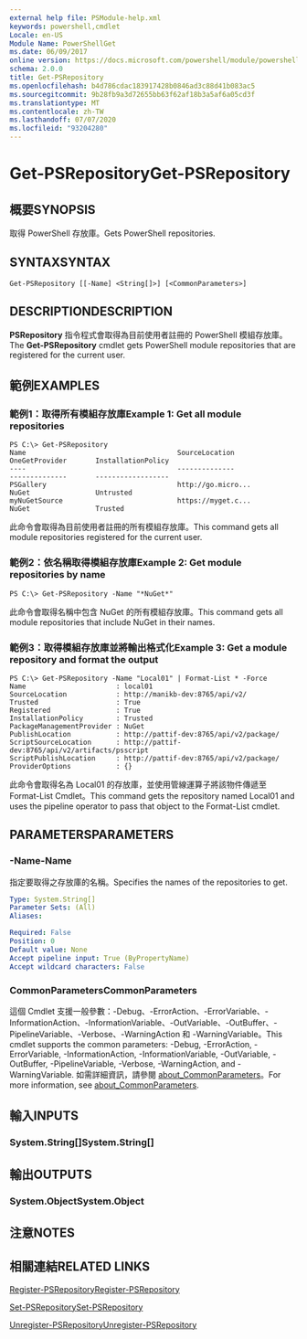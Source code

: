 ```yaml
---
external help file: PSModule-help.xml
keywords: powershell,cmdlet
Locale: en-US
Module Name: PowerShellGet
ms.date: 06/09/2017
online version: https://docs.microsoft.com/powershell/module/powershellget/get-psrepository?view=powershell-6&WT.mc_id=ps-gethelp
schema: 2.0.0
title: Get-PSRepository
ms.openlocfilehash: b4d786cdac183917428b0846ad3c88d41b083ac5
ms.sourcegitcommit: 9b28fb9a3d72655bb63f62af18b3a5af6a05cd3f
ms.translationtype: MT
ms.contentlocale: zh-TW
ms.lasthandoff: 07/07/2020
ms.locfileid: "93204280"
---
```

# <span data-ttu-id="a40d2-103">Get-PSRepository</span><span class="sxs-lookup"><span data-stu-id="a40d2-103">Get-PSRepository</span></span>

## <span data-ttu-id="a40d2-104">概要</span><span class="sxs-lookup"><span data-stu-id="a40d2-104">SYNOPSIS</span></span>
<span data-ttu-id="a40d2-105">取得 PowerShell 存放庫。</span><span class="sxs-lookup"><span data-stu-id="a40d2-105">Gets PowerShell repositories.</span></span>

## <span data-ttu-id="a40d2-106">SYNTAX</span><span class="sxs-lookup"><span data-stu-id="a40d2-106">SYNTAX</span></span>

```
Get-PSRepository [[-Name] <String[]>] [<CommonParameters>]
```

## <span data-ttu-id="a40d2-107">DESCRIPTION</span><span class="sxs-lookup"><span data-stu-id="a40d2-107">DESCRIPTION</span></span>

<span data-ttu-id="a40d2-108">**PSRepository** 指令程式會取得為目前使用者註冊的 PowerShell 模組存放庫。</span><span class="sxs-lookup"><span data-stu-id="a40d2-108">The **Get-PSRepository** cmdlet gets PowerShell module repositories that are registered for the current user.</span></span>

## <span data-ttu-id="a40d2-109">範例</span><span class="sxs-lookup"><span data-stu-id="a40d2-109">EXAMPLES</span></span>

### <span data-ttu-id="a40d2-110">範例1：取得所有模組存放庫</span><span class="sxs-lookup"><span data-stu-id="a40d2-110">Example 1: Get all module repositories</span></span>

```
PS C:\> Get-PSRepository
Name                                     SourceLocation                                     OneGetProvider       InstallationPolicy
----                                     --------------                                     --------------       ------------------
PSGallery                                http://go.micro...                                 NuGet                Untrusted
myNuGetSource                            https://myget.c...                                 NuGet                Trusted
```

<span data-ttu-id="a40d2-111">此命令會取得為目前使用者註冊的所有模組存放庫。</span><span class="sxs-lookup"><span data-stu-id="a40d2-111">This command gets all module repositories registered for the current user.</span></span>

### <span data-ttu-id="a40d2-112">範例2：依名稱取得模組存放庫</span><span class="sxs-lookup"><span data-stu-id="a40d2-112">Example 2: Get module repositories by name</span></span>

```
PS C:\> Get-PSRepository -Name "*NuGet*"
```

<span data-ttu-id="a40d2-113">此命令會取得名稱中包含 NuGet 的所有模組存放庫。</span><span class="sxs-lookup"><span data-stu-id="a40d2-113">This command gets all module repositories that include NuGet in their names.</span></span>

### <span data-ttu-id="a40d2-114">範例3：取得模組存放庫並將輸出格式化</span><span class="sxs-lookup"><span data-stu-id="a40d2-114">Example 3: Get a module repository and format the output</span></span>

```
PS C:\> Get-PSRepository -Name "Local01" | Format-List * -Force
Name                      : local01
SourceLocation            : http://manikb-dev:8765/api/v2/
Trusted                   : True
Registered                : True
InstallationPolicy        : Trusted
PackageManagementProvider : NuGet
PublishLocation           : http://pattif-dev:8765/api/v2/package/
ScriptSourceLocation      : http://pattif-dev:8765/api/v2/artifacts/psscript
ScriptPublishLocation     : http://pattif-dev:8765/api/v2/package/
ProviderOptions           : {}
```

<span data-ttu-id="a40d2-115">此命令會取得名為 Local01 的存放庫，並使用管線運算子將該物件傳遞至 Format-List Cmdlet。</span><span class="sxs-lookup"><span data-stu-id="a40d2-115">This command gets the repository named Local01 and uses the pipeline operator to pass that object to the Format-List cmdlet.</span></span>

## <span data-ttu-id="a40d2-116">PARAMETERS</span><span class="sxs-lookup"><span data-stu-id="a40d2-116">PARAMETERS</span></span>

### <span data-ttu-id="a40d2-117">-Name</span><span class="sxs-lookup"><span data-stu-id="a40d2-117">-Name</span></span>

<span data-ttu-id="a40d2-118">指定要取得之存放庫的名稱。</span><span class="sxs-lookup"><span data-stu-id="a40d2-118">Specifies the names of the repositories to get.</span></span>

```yaml
Type: System.String[]
Parameter Sets: (All)
Aliases:

Required: False
Position: 0
Default value: None
Accept pipeline input: True (ByPropertyName)
Accept wildcard characters: False
```

### <span data-ttu-id="a40d2-119">CommonParameters</span><span class="sxs-lookup"><span data-stu-id="a40d2-119">CommonParameters</span></span>

<span data-ttu-id="a40d2-120">這個 Cmdlet 支援一般參數：-Debug、-ErrorAction、-ErrorVariable、-InformationAction、-InformationVariable、-OutVariable、-OutBuffer、-PipelineVariable、-Verbose、-WarningAction 和 -WarningVariable。</span><span class="sxs-lookup"><span data-stu-id="a40d2-120">This cmdlet supports the common parameters: -Debug, -ErrorAction, -ErrorVariable, -InformationAction, -InformationVariable, -OutVariable, -OutBuffer, -PipelineVariable, -Verbose, -WarningAction, and -WarningVariable.</span></span> <span data-ttu-id="a40d2-121">如需詳細資訊，請參閱 [about_CommonParameters](https://go.microsoft.com/fwlink/?LinkID=113216)。</span><span class="sxs-lookup"><span data-stu-id="a40d2-121">For more information, see [about_CommonParameters](https://go.microsoft.com/fwlink/?LinkID=113216).</span></span>

## <span data-ttu-id="a40d2-122">輸入</span><span class="sxs-lookup"><span data-stu-id="a40d2-122">INPUTS</span></span>

### <span data-ttu-id="a40d2-123">System.String[]</span><span class="sxs-lookup"><span data-stu-id="a40d2-123">System.String[]</span></span>

## <span data-ttu-id="a40d2-124">輸出</span><span class="sxs-lookup"><span data-stu-id="a40d2-124">OUTPUTS</span></span>

### <span data-ttu-id="a40d2-125">System.Object</span><span class="sxs-lookup"><span data-stu-id="a40d2-125">System.Object</span></span>

## <span data-ttu-id="a40d2-126">注意</span><span class="sxs-lookup"><span data-stu-id="a40d2-126">NOTES</span></span>

## <span data-ttu-id="a40d2-127">相關連結</span><span class="sxs-lookup"><span data-stu-id="a40d2-127">RELATED LINKS</span></span>

[<span data-ttu-id="a40d2-128">Register-PSRepository</span><span class="sxs-lookup"><span data-stu-id="a40d2-128">Register-PSRepository</span></span>](Register-PSRepository.md)

[<span data-ttu-id="a40d2-129">Set-PSRepository</span><span class="sxs-lookup"><span data-stu-id="a40d2-129">Set-PSRepository</span></span>](Set-PSRepository.md)

[<span data-ttu-id="a40d2-130">Unregister-PSRepository</span><span class="sxs-lookup"><span data-stu-id="a40d2-130">Unregister-PSRepository</span></span>](Unregister-PSRepository.md)
